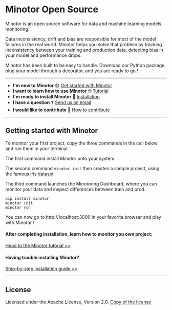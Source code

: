 # Minotor Open Source

Minotor is an open source software for data and machine learning models monitoring. 

Data inconsistency, drift and bias are responsible for most of the model failures in the real world. Minotor helps you solve that problem by tracking inconsistency between your training and production data, detecting bias in your model and performance drops. 

Minotor has been built to be easy to handle. Download our Python package, plug your model through a decorator, and you are ready to go !

--- 
- **I'm new to Minotor** 😄 [Get started with Minotor](#getting-started-with-minotor)
- **I want to learn how to use Minotor** 🤓 [Tutorial](docs/Tutorial.md)
- **I'm ready to install Minotor** 🚀 [Installation](docs/Installation.md)
- **I have a question** ❓ [Send us an email]()
- **I would like to contribute** 🤗 [How to contribute]()
--- 
## Getting started with Minotor

To monitor your first project, copy the three commands in the cell below and run them in your terminal.

The first command install Minotor onto your system.

The second command `minotor init` then creates a sample project, using the famous [iris dataset](https://scikit-learn.org/stable/auto_examples/datasets/plot_iris_dataset.html) 

The third command launches the Minotoring Dashboard, where you can monitor your data and inspect differences between train and prod. 

```
pip install minotor
minotor init
minotor run
```
You can now go to http://localhost:3000 in your favorite browser and play with Minotor !

#### After completing installation, learn how to monitor you own project:

[Head to the Minotor tutorial >>](docs/Tutorial.md)

#### Having trouble installing Minotor?

[Step-by-step installation guide >>]()

--- 
## License
Licensed under the Apache License, Version 2.0. [Copy of the license](LICENSE.txt)